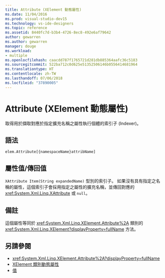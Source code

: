 ```yaml
---
title: Attribute (XElement 動態屬性)
ms.date: 11/04/2016
ms.prod: visual-studio-dev15
ms.technology: vs-ide-designers
ms.topic: reference
ms.assetid: 8440fc7d-b3b4-4726-8ec8-492e6af79642
author: gewarren
ms.author: gewarren
manager: douge
ms.workload:
- multiple
ms.openlocfilehash: caacdd787f1765721d281db885364aafc36c5183
ms.sourcegitcommit: 522ba712c0d625e51352506146b0556414681964
ms.translationtype: HT
ms.contentlocale: zh-TW
ms.lasthandoff: 07/06/2018
ms.locfileid: "37890005"
---
```

# <a name="attribute-xelement-dynamic-property"></a>Attribute (XElement 動態屬性)

取得用於擷取對應於指定擴充名稱之屬性執行個體的索引子 (Indexer)。

## <a name="syntax"></a>語法

```xaml
elem.Attribute[{namespaceName}attribName]
```

## <a name="property-valuereturn-value"></a>屬性值/傳回值

`XAttribute Item(String expandedName)` 型別的索引子。 如果沒有具有指定之名稱的屬性，這個索引子會採用指定之屬性的擴充名稱，並傳回對應的 <xref:System.Xml.Linq.XAttribute> 或 `null`。

## <a name="remarks"></a>備註

這個屬性等同於 <xref:System.Xml.Linq.XElement.Attribute%2A> 類別的 <xref:System.Xml.Linq.XElement?displayProperty=fullName> 方法。

## <a name="see-also"></a>另請參閱

- <xref:System.Xml.Linq.XElement.Attribute%2A?displayProperty=fullName>
- [XElement 類別動態屬性](../designers/xelement-class-dynamic-properties.md)
- [值](../designers/value-xattribute-dynamic-property.md)